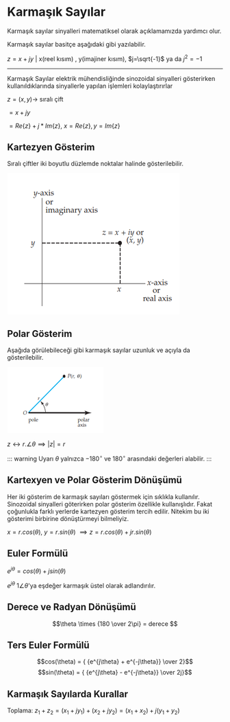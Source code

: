 # Karmaşık Sayılar

Karmaşık sayılar sinyalleri matematiksel olarak açıklamamızda yardımcı olur.

Karmaşık sayılar basitçe aşağıdaki gibi yazılabilir.

$z=x+jy$ | x(reel kısım) , y(imajiner kısım), $j=\sqrt{-1}$ ya da $j^2 = -1$

---
Karmaşık Sayılar elektrik mühendisliğinde sinozoidal sinyalleri gösterirken kullanıldıklarında sinyallerle yapılan işlemleri kolaylaştırırlar

$z=(x,y) \rightarrow$ sıralı çift

$=x+jy$

$=Re\{z\} + j*Im\{z\}$,  $x=Re\{z\}, y=Im\{z\}$


## Kartezyen Gösterim
Sıralı çiftler iki boyutlu düzlemde noktalar halinde gösterilebilir.

![alt text](image.png)

## Polar Gösterim

Aşağıda görülebileceği gibi karmaşık sayılar uzunluk ve açıyla da gösterilebilir.

![alt text](image-1.png)

$z \leftrightarrow  r.\angle{\theta} \implies |z|=r$

::: warning Uyarı
$\theta$ yalnızca $-180^\circ$ ve $180^\circ$ arasındaki değerleri alabilir.
:::

## Kartexyen ve Polar Gösterim Dönüşümü

Her iki gösterim de karmaşık sayıları göstermek için sıklıkla kullanılır. Sinozoidal sinyalleri göterirken polar gösterim özellikle kullanışlıdır. Fakat çoğunlukla farklı yerlerde kartezyen gösterim tercih edilir. Nitekim bu iki gösterimi birbirine dönüştürmeyi bilmeliyiz.

$x= r.cos(\theta)$,
$y= r.sin(\theta)$ $\implies z=r.cos(\theta) + jr.sin(\theta)$

## Euler Formülü

$e^{j\theta} = cos(\theta) + jsin(\theta)$

$e^{j\theta}$ $1\angle{\theta}$'ya eşdeğer karmaşık üstel olarak adlandırılır.

## Derece ve Radyan Dönüşümü

$$\theta \times {180 \over 2\pi}  = derece $$

## Ters Euler Formülü

$$cos(\theta) = { {e^{j\theta} + e^{-j\theta}} \over 2}$$
$$sin(\theta) = { {e^{j\theta} - e^{-j\theta}} \over 2j}$$

## Karmaşık Sayılarda Kurallar

Toplama: $z_1+z_2 = (x_1+jy_1)+(x_2+jy_2) = (x_1+x_2) + j(y_1+y_2)$